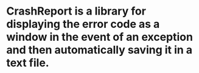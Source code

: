 # CrashReport is a library for displaying the error code as a window in the event of an exception and then automatically saving it in a text file.
